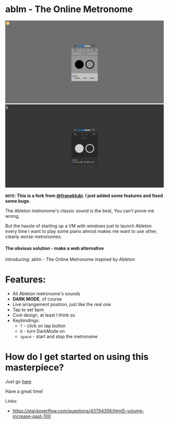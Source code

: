# ablm - The Online Metronome

![Light Mode](images/Light.png)
![Dark Mode](images/Dark.png)

**`NOTE`: This is a fork from [@franeklubi](https://github.com/franeklubi/ablm). I just added some features and fixed some bugs.**

The Ableton metronome's classic sound is the best, You can't prove me wrong.

But the hassle of starting up a VM with windows just to launch Ableton every time I want to play some piano almost makes me want to use other, clearly worse metronomes.

#### The obvious solution - make a web alternative

Introducing: ablm - The Online Metronome inspired by Ableton

# Features:

- All Ableton metronome's sounds
- **DARK MODE**, of course
- Live arrangement position, just like the real one
- Tap to set bpm
- Cool design, at least I think so
- Keybindings:
  - `T` - click on tap button
  - `D` - turn DarkMode on
  - `space` - start and stop the metronome

# How do I get started on using this masterpiece?

Just go [here](https://vian21.github.io/click/)

Have a great time!

Links:

- https://stackoverflow.com/questions/43794356/html5-volume-increase-past-100
